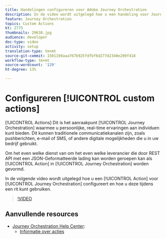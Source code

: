 ```yaml
---
title: Handelingen configureren voor Adobe Journey Orchestration
description: In de video wordt uitgelegd hoe u een handeling voor Journey Orchestration configureert en hoe u deze kunt gebruiken tijdens een rit.
feature: Journey Orchestration
topics: Custom Actions
kt: 2775
thumbnails: 29638.jpg
audience: developer
doc-type: video
activity: setup
translation-type: tm+mt
source-git-commit: 150119daaa767b925fdfbf6d277d2340e209f418
workflow-type: tm+mt
source-wordcount: '129'
ht-degree: 13%

---
```



# Configureren [!UICONTROL custom actions]

[!UICONTROL Actions] Dit is het aanraakpunt  [!UICONTROL Journey Orchestration] waarmee u persoonlijke, real-time ervaringen aan individuen kunt bieden. Dit kunnen traditionele communicatiekanalen zijn, zoals pushberichten, e-mail of SMS, of andere digitale mogelijkheden die u in uw bedrijf gebruikt.

Om het even welke dienst van om het even welke leverancier die door REST API met een JSON-Geformatteerde lading kan worden geroepen kan als [!UICONTROL Action] in [!UICONTROL Journey Orchestration] worden gevormd.

In de volgende video wordt uitgelegd hoe u een [!UICONTROL Action] voor [!UICONTROL Journey Orchestration] configureert en hoe u deze tijdens een rit kunt gebruiken.

>[!VIDEO](https://video.tv.adobe.com/v/29638?quality=12)

## Aanvullende resources

* [Journey Orchestration Help Center](https://docs.adobe.com/content/help/nl-NL/journeys/using/journey-orchestration-home.html):
   * [Informatie over acties](https://docs.adobe.com/content/help/en/journeys/using/action-journeys/action.html)
